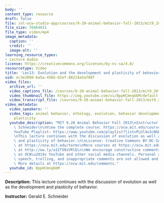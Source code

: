 ```yaml
---
body: ''
content_type: resource
draft: false
file: /ol-ocw-studio-app/courses/9-20-animal-behavior-fall-2013/mit9_20f13_lec13_360p_16_9.mp4
file_size: 76464831
file_type: video/mp4
image_metadata:
  caption: ''
  credit: ''
  image-alt: ''
learning_resource_types:
- Lecture Audio
license: https://creativecommons.org/licenses/by-nc-sa/4.0/
resourcetype: Video
title: 'Lec13: Evolution and the development and plasticity of behavior, part 2'
uid: ec3e280d-6a5a-456b-82ef-88214a5af88f
video_files:
  archive_url: ''
  video_captions_file: /courses/9-20-animal-behavior-fall-2013/mit9_20f13_lec13_captions.vtt
  video_thumbnail_file: https://img.youtube.com/vi/0ppHCmnqbbM/default.jpg
  video_transcript_file: /courses/9-20-animal-behavior-fall-2013/mit9_20f13_lec13_transcript.pdf
video_metadata:
  video_speakers: ''
  video_tags: animal behavior, ethology, evolution, behavior development, behavior
    plasticity
  youtube_description: "MIT 9.20 Animal Behavior Fall 2013\nInstructor: Gerald E.\
    \ Schneider\n\nView the complete course: https://ocw.mit.edu/courses/9-20-animal-behavior-fall-2013/\n\
    YouTube Playlist: https://www.youtube.com/playlist?list=PLUl4u3cNGP63TbPEWYEKOq8yAN8mEP_5O\n\
    \nThis lecture continues with the discussion of evolution as well as the development\
    \ and plasticity of behavior.\n\nLicense: Creative Commons BY-NC-SA\nMore information\
    \ at https://ocw.mit.edu/terms\nMore courses at https://ocw.mit.edu\nSupport OCW\
    \ at http://ow.ly/a1If50zVRlQ\n\nWe encourage constructive comments and discussion\
    \ on OCW\u2019s YouTube and other social media channels. Personal attacks, hate\
    \ speech, trolling, and inappropriate comments are not allowed and may be removed.\
    \ More details at https://ocw.mit.edu/comments."
  youtube_id: 0ppHCmnqbbM
---
```

**Description:** This lecture continues with the discussion of evolution as well as the development and plasticity of behavior.

**Instructor:** Gerald E. Schneider